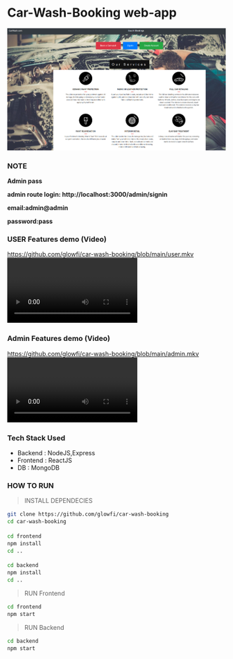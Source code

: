# Car-Wash-Booking web-app

![](./pic.png)

### NOTE

**Admin pass**

**admin route login: http://localhost:3000/admin/signin**

**email:admin@admin**

**password:pass**

### USER Features demo (Video)

https://github.com/glowfi/car-wash-booking/blob/main/user.mkv
![](https://github.com/glowfi/car-wash-booking/blob/main/user.mkv)

### Admin Features demo (Video)

https://github.com/glowfi/car-wash-booking/blob/main/admin.mkv
![](https://github.com/glowfi/car-wash-booking/blob/main/admin.mkv)

### Tech Stack Used

-   Backend : NodeJS,Express
-   Frontend : ReactJS
-   DB : MongoDB

### HOW TO RUN

> INSTALL DEPENDECIES

```sh
git clone https://github.com/glowfi/car-wash-booking
cd car-wash-booking

cd frontend
npm install
cd ..

cd backend
npm install
cd ..
```

> RUN Frontend

```sh
cd frontend
npm start
```

> RUN Backend

```sh
cd backend
npm start
```
